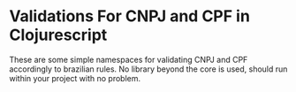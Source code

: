 # Validations For CNPJ and CPF in Clojurescript

These are some simple namespaces for validating CNPJ and CPF accordingly to brazilian rules. No library beyond the core is used, should run within your project with no problem.